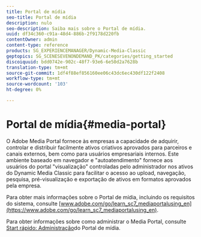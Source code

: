 ```yaml
---
title: Portal de mídia
seo-title: Portal de mídia
description: nulo
seo-description: Saiba mais sobre o Portal de mídia.
uuid: df34c360-c91a-48d4-886b-2f9178d220fb
contentOwner: admin
content-type: reference
products: SG_EXPERIENCEMANAGER/Dynamic-Media-Classic
geptopics: SG_SCENESEVENONDEMAND_PK/categories/getting_started
discoiquuid: bdd0742e-902c-48f7-93e6-6e50d2a7628b
translation-type: tm+mt
source-git-commit: 1df4f88ef856160ee06c43dc6ec430df122f2408
workflow-type: tm+mt
source-wordcount: '103'
ht-degree: 0%

---
```



# Portal de mídia{#media-portal}

O Adobe Media Portal fornece às empresas a capacidade de adquirir, controlar e distribuir facilmente ativos criativos aprovados para parceiros e canais externos, bem como para usuários empresariais internos. Este ambiente baseado em navegador e &quot;autoatendimento&quot; fornece aos usuários do portal &quot;visualização&quot; controladas pelo administrador nos ativos do Dynamic Media Classic para facilitar o acesso ao upload, navegação, pesquisa, pré-visualização e exportação de ativos em formatos aprovados pela empresa.

Para obter mais informações sobre o Portal de mídia, incluindo os requisitos do sistema, consulte [www.adobe.com/go/learn_sc7_mediaportalusing_en](https://www.adobe.com/go/learn_sc7_mediaportalusing_en).

Para obter informações sobre como administrar o Media Portal, consulte [Start rápido: Administração](quick-start-media-portal-administration.md#quick_start_media_portal_administration)do Portal de mídia.
